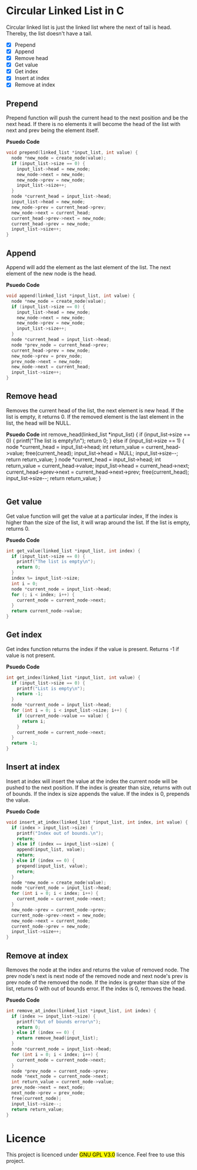# Circular Linked List in C
Circular linked list is just the linked list where the next of tail is head. Thereby, the list doesn't have a tail.
- [x] Prepend
- [x] Append
- [x] Remove head
- [x] Get value
- [x] Get index
- [x] Insert at index
- [x] Remove at index
## Prepend
Prepend function will push the current head to the next position and be the next head. If there is no elements it will become the head of the list with next and prev
being the element itself.

__Psuedo Code__
```c
void prepend(linked_list *input_list, int value) {
  node *new_node = create_node(value);
  if (input_list->size == 0) {
    input_list->head = new_node;
    new_node->next = new_node;
    new_node->prev = new_node;
    input_list->size++;
  }
  node *current_head = input_list->head;
  input_list->head = new_node;
  new_node->prev = current_head->prev;
  new_node->next = current_head;
  current_head->prev->next = new_node;
  current_head->prev = new_node;
  input_list->size++;
}
```
## Append
Append will add the element as the last element of the list. The next element of the new node is the head.

__Psuedo Code__
```c
void append(linked_list *input_list, int value) {
  node *new_node = create_node(value);
  if (input_list->size == 0) {
    input_list->head = new_node;
    new_node->next = new_node;
    new_node->prev = new_node;
    input_list->size++;
  }
  node *current_head = input_list->head;
  node *prev_node = current_head->prev;
  current_head->prev = new_node;
  new_node->prev = prev_node;
  prev_node->next = new_node;
  new_node->next = current_head;
  input_list->size++;
}
```
## Remove head
Removes the current head of the list, the next element is new head. If the list is empty, it returns 0. If the removed element is the last element in the list, the head will
be NULL.

__Psuedo Code__
int remove_head(linked_list *input_list) {
  if (input_list->size == 0) {
    printf("The list is empty!\n");
    return 0;
  } else if (input_list->size == 1) {
    node *current_head = input_list->head;
    int return_value = current_head->value;
    free(current_head);
    input_list->head = NULL;
    input_list->size--;
    return return_value;
  }
  node *current_head = input_list->head;
  int return_value = current_head->value;
  input_list->head = current_head->next;
  current_head->prev->next = current_head->next->prev;
  free(current_head);
  input_list->size--;
  return return_value;
}
```c
```
## Get value
Get value function will get the value at a particular index, If the index is higher than the size of the list, it will wrap around the list. If the list is empty, returns 0.

__Psuedo Code__
```c
int get_value(linked_list *input_list, int index) {
  if (input_list->size == 0) {
    printf("The list is empty\n");
    return 0;
  }
  index %= input_list->size;
  int i = 0;
  node *current_node = input_list->head;
  for (; i < index; i++) {
    current_node = current_node->next;
  }
  return current_node->value;
}
```
## Get index
Get index function returns the index if the value is present. Returns -1 if value is not present.

__Psuedo Code__
```c
int get_index(linked_list *input_list, int value) {
  if (input_list->size == 0) {
    printf("List is empty\n");
    return -1;
  }
  node *current_node = input_list->head;
  for (int i = 0; i < input_list->size; i++) {
    if (current_node->value == value) {
      return i;
    }
    current_node = current_node->next;
  }
  return -1;
}
```
## Insert at index
Insert at index will insert the value at the index the current node will be pushed to the next position. If the index is greater than size, returns with out of bounds. If the index is
size appends the value. If the index is 0, prepends the value.

__Psuedo Code__
```c
void insert_at_index(linked_list *input_list, int index, int value) {
  if (index > input_list->size) {
    printf("Index out of bounds.\n");
    return;
  } else if (index == input_list->size) {
    append(input_list, value);
    return;
  } else if (index == 0) {
    prepend(input_list, value);
    return;
  }
  node *new_node = create_node(value);
  node *current_node = input_list->head;
  for (int i = 0; i < index; i++) {
    current_node = current_node->next;
  }
  new_node->prev = current_node->prev;
  current_node->prev->next = new_node;
  new_node->next = current_node;
  current_node->prev = new_node;
  input_list->size++;
}
```
## Remove at index
Removes the node at the index and returns the value of removed node. The prev node's next is next node of the removed node and next node's prev is prev node of the removed the node.
If the index is greater than size of the list, returns 0 with out of bounds error. If the index is 0, removes the head.

__Psuedo Code__
```c
int remove_at_index(linked_list *input_list, int index) {
  if (index >= input_list->size) {
    printf("Out of bounds error\n");
    return 0;
  } else if (index == 0) {
    return remove_head(input_list);
  }
  node *current_node = input_list->head;
  for (int i = 0; i < index; i++) {
    current_node = current_node->next;
  }
  node *prev_node = current_node->prev;
  node *next_node = current_node->next;
  int return_value = current_node->value;
  prev_node->next = next_node;
  next_node->prev = prev_node;
  free(current_node);
  input_list->size--;
  return return_value;
}
```
# Licence
This project is licenced under <mark>GNU GPL V3.0</mark> licence. Feel free to use this project.
